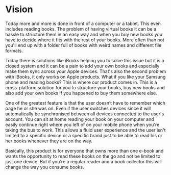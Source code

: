 # Vision

Today more and more is done in front of a computer or a tablet. This even includes reading books. The problem of having virtual books it can be a hassle to structure them in an easy way and when you buy new books you have to decide where it fits with the rest of your books. More often than not you'll end up with a folder full of books with weird names and different file formats.

Today there is solutions like iBooks helping you to solve this issue but it is a closed system and it can be a pain to add your own books and especially make them sync across your Apple devices. That's also the second problem with iBooks, it only works on Apple products. What if you like your Samsung phone and reading books? This is where our product comes in. This is a cross-platform solution for you to structure your books, buy new books and also add your own books if you happened to buy them somewhere else.

One of the greatest feature is that the user doesn’t have to remember which page he or she was on. Even if the user switches devices since it will automatically be synchronised between all devices connected to the user's account. You can sit at home reading your book on your computer and easily continue right where you left of on your mobile phone when you're taking the bus to work. This allows a fluid user experience and the user isn't limited to a specific device or a specific brand just to be able to read his or her books whenever they are on the way. 

Basically, this product is for everyone that owns more than one e-book and wants the opportunity to read these books on the go and not be limited to just one device. But if you're a regular reader and a book collector this will change the way you consume books.

